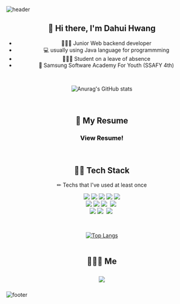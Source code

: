 ![header](https://capsule-render.vercel.app/api?section=header&color=FFE08C&height=200&type=waving&text=Dahui%20Hwang&fontAlignY=40&descAlignY=90)

<div align=center>
	
##  👋 Hi there, I'm Dahui Hwang
* 👩🏻‍💼   Junior Web backend developer
* 💻   usually using Java language for programmming
* 👩🏻‍🏫   Student on a leave of absence
* 🎫  Samsung Software Academy For Youth (SSAFY 4th)  
<br>

![Anurag's GitHub stats](https://github-readme-stats.vercel.app/api?username=ekgml3765&show_icons=true&theme=radical)	
<br>
<br>

## 📃 My Resume
<p>
 <h3>
    <a href="https://moored-ruby-569.notion.site/a8b28e52850e4c54b08958ade7094bf7" style="color: black; text-decoration: none;"> 
	View Resume!
    </a>
 </h3>
</p>
<br>

## 👨‍💻 Tech Stack 
✏ Techs that I've used at least once
<p align="center">
    <img src="https://img.shields.io/badge/Java-007396?style=flat-square&logo=Java&logoColor=white"/>
    <img src="https://img.shields.io/badge/Javascript-ffb13b?style=flat-square&logo=javascript&logoColor=white"/> 
    <img src="https://img.shields.io/badge/C-A8B9CC?style=flat-square&logo=C&logoColor=white"/>
    <img src="https://img.shields.io/badge/HTML-E34F26?style=flat-square&logo=html5&logoColor=white"/>
    <img src="https://img.shields.io/badge/CSS-1572B6?style=flat-square&logo=css3&logoColor=white"/>
<br>
    <img src="https://img.shields.io/badge/Spring-6DB33F?style=flat-square&logo=Spring&logoColor=white"/>
    <img src="https://img.shields.io/badge/JSP-007396?style=flat-square&logo=java&logoColor=white"/>
    <img src="https://img.shields.io/badge/Vue.js-4FC08D?style=flat-square&logo=Vue.js&logoColor=white"/></a>&nbsp
    <img src="https://img.shields.io/badge/Bootstrap-7952B3?style=flat-square&logo=Bootstrap&logoColor=white"/></a>&nbsp
<br>
    <img src="https://img.shields.io/badge/Mysql-E6B91E?style=flat-square&logo=MySql&logoColor=white"/>
    <img src="https://img.shields.io/badge/Jira-0052CC?style=flat-square&logo=Jira%20software&logoColor=white"/></a>&nbsp
    <img src="https://img.shields.io/badge/Gitlab-FCA121?style=flat-square&logo=Gitlab&logoColor=white"/></a>&nbsp
</p>
<br>

[![Top Langs](https://github-readme-stats.vercel.app/api/top-langs/?username=ekgml3765&layout=compact&theme=radical)](https://github.com/ekgml3765)
<br>
<br>

## 🙋🏻‍♀️ Me
<div align="center">
    <a href="mailto:ekgml3765@gmail.com">
        <img 
            src="https://img.shields.io/badge/Gmail-D14836?style=for-the-badge&logo=gmail&logoColor=white"
            style="height: auto; margin-left: 20px; margin-right: 20px; padding: 10px;"/>
    </a>    
</div>
</div>

![footer](https://capsule-render.vercel.app/api?section=footer&color=FFE08C&height=100&type=waving)
